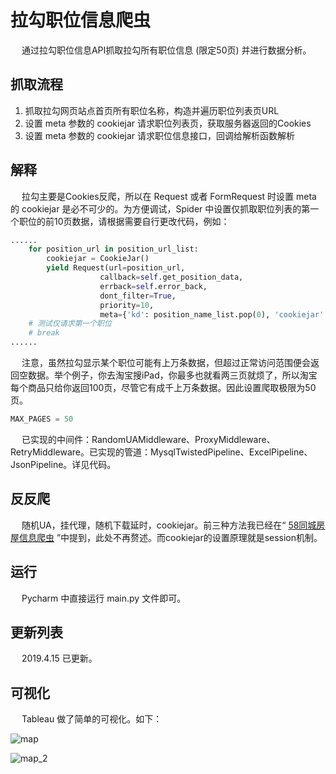 # 拉勾职位信息爬虫
&emsp; 通过拉勾职位信息API抓取拉勾所有职位信息 (限定50页) 并进行数据分析。

## 抓取流程
1. 抓取拉勾网页站点首页所有职位名称，构造并遍历职位列表页URL
2. 设置 meta 参数的 cookiejar 请求职位列表页，获取服务器返回的Cookies
3. 设置 meta 参数的 cookiejar 请求职位信息接口，回调给解析函数解析

## 解释
&emsp; 拉勾主要是Cookies反爬，所以在 Request 或者 FormRequest 时设置 meta 的 cookiejar 是必不可少的。为方便调试，Spider 中设置仅抓取职位列表的第一个职位的前10页数据，请根据需要自行更改代码，例如：
```Python
......
    for position_url in position_url_list:
        cookiejar = CookieJar()
        yield Request(url=position_url,
                    callback=self.get_position_data,
                    errback=self.error_back,
                    dont_filter=True,
                    priority=10,
                    meta={'kd': position_name_list.pop(0), 'cookiejar': cookiejar})
    # 测试仅请求第一个职位
    # break
......
```
&emsp; 注意，虽然拉勾显示某个职位可能有上万条数据，但超过正常访问范围便会返回空数据。举个例子，你去淘宝搜iPad，你最多也就看两三页就烦了，所以淘宝每个商品只给你返回100页，尽管它有成千上万条数据。因此设置爬取极限为50页。
```Python
MAX_PAGES = 50
```
&emsp; 已实现的中间件：RandomUAMiddleware、ProxyMiddleware、RetryMiddleware。已实现的管道：MysqlTwistedPipeline、ExcelPipeline、JsonPipeline。详见代码。

## 反反爬
&emsp; 随机UA，挂代理，随机下载延时，cookiejar。前三种方法我已经在“ [58同城房屋信息爬虫](https://github.com/Northxw/City58) ”中提到，此处不再赘述。而cookiejar的设置原理就是session机制。

## 运行
&emsp; Pycharm 中直接运行 main.py 文件即可。

## 更新列表
&emsp; 2019.4.15 已更新。

## 可视化
&emsp; Tableau 做了简单的可视化。如下：

![map](https://github.com/Northxw/Lagou/blob/master/Lagou/utils/other/map.png)

![map_2](https://github.com/Northxw/Lagou/blob/master/Lagou/utils/other/salary.png)
